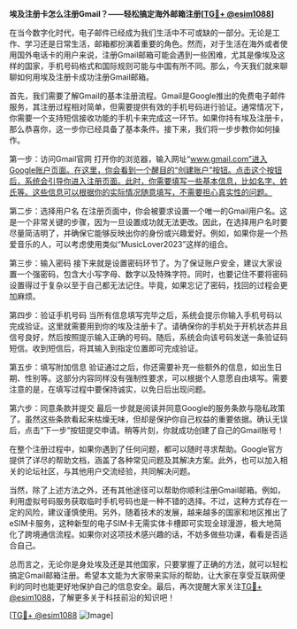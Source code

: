 **埃及注册卡怎么注册Gmail？——轻松搞定海外邮箱注册[[TG💪+ @esim1088](https://t.me/s/esim1088)]**

在当今数字化时代，电子邮件已经成为我们生活中不可或缺的一部分。无论是工作、学习还是日常生活，邮箱都扮演着重要的角色。然而，对于生活在海外或者使用国外电话卡的用户来说，注册Gmail邮箱可能会遇到一些困难，尤其是像埃及这样的国家，手机号码格式和国际规则可能与中国有所不同。那么，今天我们就来聊聊如何用埃及注册卡成功注册Gmail邮箱。

首先，我们需要了解Gmail的基本注册流程。Gmail是Google推出的免费电子邮件服务，其注册过程相对简单，但需要提供有效的手机号码进行验证。通常情况下，你需要一个支持短信接收功能的手机卡来完成这一环节。如果你持有埃及注册卡，那么恭喜你，这一步你已经具备了基本条件。接下来，我们将一步步教你如何操作。

第一步：访问Gmail官网
打开你的浏览器，输入网址“www.gmail.com”进入Google账户页面。在这里，你会看到一个醒目的“创建账户”按钮。点击这个按钮后，系统会引导你进入注册页面。此时，你需要填写一些基本信息，比如名字、姓氏等。这些信息可以根据你的实际情况随意填写，不需要担心真实性的问题。

第二步：选择用户名
在注册页面中，你会被要求设置一个唯一的Gmail用户名。这是一个非常关键的步骤，因为一旦设置成功就无法更改。因此，在选择用户名时要尽量简洁明了，并确保它能够反映出你的身份或兴趣爱好。例如，如果你是一个热爱音乐的人，可以考虑使用类似“MusicLover2023”这样的组合。

第三步：输入密码
接下来就是设置密码环节了。为了保证账户安全，建议大家设置一个强密码，包含大小写字母、数字以及特殊字符。同时，也要记住不要将密码设置得过于复杂以至于自己都无法记住。毕竟，如果忘记了密码，找回的过程会更加麻烦。

第四步：验证手机号码
当所有信息填写完毕之后，系统会提示你输入手机号码以完成验证。这里就需要用到你的埃及注册卡了。请确保你的手机处于开机状态并且信号良好，然后按照提示输入正确的号码。随后，系统会向该号码发送一条验证码短信。收到短信后，将其输入到指定位置即可完成验证。

第五步：填写附加信息
验证通过之后，你还需要补充一些额外的信息，如出生日期、性别等。这部分内容同样没有强制性要求，可以根据个人意愿自由填写。需要注意的是，在填写过程中要保持诚实，以免日后出现问题。

第六步：同意条款并提交
最后一步就是阅读并同意Google的服务条款与隐私政策了。虽然这些条款看起来枯燥无味，但却是保护你自己权益的重要依据。确认无误后，点击“下一步”按钮提交申请。稍等片刻，你就成功创建了自己的Gmail账号！

在整个注册过程中，如果你遇到了任何问题，都可以随时寻求帮助。Google官方提供了详尽的帮助文档，涵盖了各种常见问题及其解决方案。此外，也可以加入相关的论坛社区，与其他用户交流经验，共同解决问题。

当然，除了上述方法之外，还有其他途径可以帮助你顺利注册Gmail邮箱。例如，利用虚拟号码服务获取临时手机号码也是一种不错的选择。不过，这种方式存在一定的风险，建议谨慎使用。另外，随着技术的发展，越来越多的国家和地区推出了eSIM卡服务，这种新型的电子SIM卡无需实体卡槽即可实现全球漫游，极大地简化了跨境通信流程。如果你对这项技术感兴趣的话，不妨多做些功课，看看是否适合自己。

总而言之，无论你是身处埃及还是其他国家，只要掌握了正确的方法，就可以轻松搞定Gmail邮箱注册。希望本文能为大家带来实际的帮助，让大家在享受互联网便利的同时也能更好地保护自己的信息安全。最后，再次提醒大家关注[TG💪+ @esim1088](https://t.me/s/esim1088)，了解更多关于科技前沿的知识吧！

[[TG💪+ @esim1088](https://t.me/s/esim1088) ![Image](https://i.postimg.cc/4NQfJmqS/Snipaste-2025-05-13-00-14-12.png)]